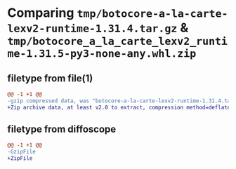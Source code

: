 # Comparing `tmp/botocore-a-la-carte-lexv2-runtime-1.31.4.tar.gz` & `tmp/botocore_a_la_carte_lexv2_runtime-1.31.5-py3-none-any.whl.zip`

## filetype from file(1)

```diff
@@ -1 +1 @@
-gzip compressed data, was "botocore-a-la-carte-lexv2-runtime-1.31.4.tar", last modified: Tue Jul 18 01:55:21 2023, max compression
+Zip archive data, at least v2.0 to extract, compression method=deflate
```

## filetype from diffoscope

```diff
@@ -1 +1 @@
-GzipFile
+ZipFile
```

